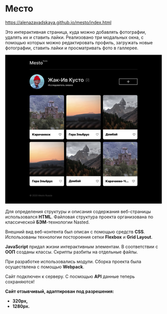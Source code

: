 # Место
https://alenazavadskaya.github.io/mesto/index.html 

Это интерактивная страница, куда можно добавлять фотографии, удалять их и ставить лайки. Реализовано три модальных окна, с помощью которых можно редактировать профиль, загружать новые фотографии, ставить лайки и просматривать фото в галлерее.

![Внешний вид проекта](/images/main_page.jpg)
  
Для определения структуры и описания содержания веб-страницы использовался **HTML**. Файловая структура проекта организована по классической **БЭМ**-технологии Nasted.
  
Внешний вид веб-контента был описан с помощью средств **CSS**. Использованы технологии постороения сетки **Flexbox** и  **Grid Layout**.

**JavaScript** придал жизни интерактивным элементам. В соответствии с **ООП** созданы классы. Скрипты разбиты на отдельные файлы. 

При разработке использовались модули. Сборка проекта была осуществлена с помощью **Webpack**.

Сайт подключен к серверу. С посмощью **API** данные теперь сохраняются!
 
**Сайт отзывчивый, адаптирован под разрешения:** 
* **320px,** 
* **1280px.**


